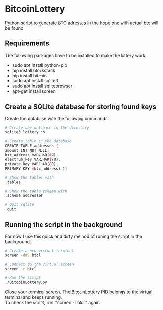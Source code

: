 # BitcoinLottery
Python script to generate BTC adresses in the hope one with actual btc will be found

## Requirements
The following packages have to be installed to make the lottery work:

* sudo apt install python-pip
* pip install blockstack
* pip install bitcoin
* sudo apt install sqlite3
* sudo apt install sqlitebrowser
* apt-get install screen

## Create a SQLite database for storing found keys
Create the database with the following commands

```bash
# Create new database in the directory
sqlite3 lottery.db

# Create table in the database
CREATE TABLE addresses ( 
amount INT NOT NULL, 
btc_address VARCHAR(50), 
electrum_key VARCHAR(70), 
private_key VARCHAR(80), 
PRIMARY KEY (btc_address) );

# Show the tables with
.tables

# Show the table schema with
.schema addresses

# Quit sqlite
.quit
```

## Running the script in the background
For now I use this quick and dirty method of runing the script in the background.

```bash
# Create a new virtual terminal
screen -dmS btcl

# Connect to the virtual screen
screen -r btcl

# Run the script
./BitcoinLottery.py
```

Close your terminal screen. The BitcoinLottery PID belongs to the virtual terminal and keeps running.  
To check the script, run ''screen -r btcl'' again

